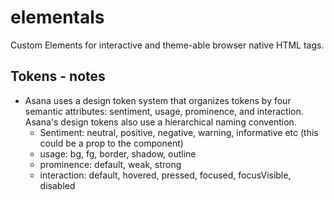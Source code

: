 # elementals
Custom Elements for interactive and theme-able browser native HTML tags.

## Tokens - notes
- Asana uses a design token system that organizes tokens by four semantic attributes: sentiment, usage, prominence, and interaction. Asana's design tokens also use a hierarchical naming convention.
    - Sentiment: neutral, positive, negative, warning, informative etc (this could be a prop to the component)
    - usage: bg, fg, border, shadow, outline
    - prominence: default, weak, strong
    - interaction: default, hovered, pressed, focused, focusVisible, disabled
